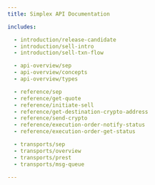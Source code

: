 ```yaml
---
title: Simplex API Documentation

includes:

  - introduction/release-candidate
  - introduction/sell-intro
  - introduction/sell-txn-flow

  - api-overview/sep
  - api-overview/concepts
  - api-overview/types

  - reference/sep
  - reference/get-quote
  - reference/initiate-sell
  - reference/get-destination-crypto-address
  - reference/send-crypto
  - reference/execution-order-notify-status
  - reference/execution-order-get-status

  - transports/sep
  - transports/overview
  - transports/prest
  - transports/msg-queue

---
```

